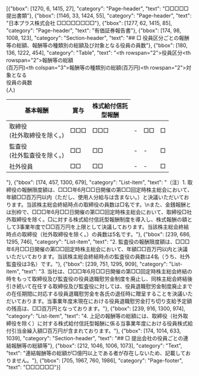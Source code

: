 [{"bbox": [1270, 6, 1415, 27], "category": "Page-header", "text": "□□□□□提出書類"}, {"bbox": [1146, 33, 1424, 55], "category": "Page-header", "text": "日本プラス株式会社 □□□□□□□□"}, {"bbox": [1277, 62, 1415, 85], "category": "Page-header", "text": "有価証券報告書"}, {"bbox": [174, 98, 1008, 123], "category": "Section-header", "text": "## □ 役員区分ごとの報酬等の総額、報酬等の種類別の総額及び対象となる役員の員数"}, {"bbox": [180, 136, 1222, 454], "category": "Table", "text": "<table><thead><tr><th rowspan=\"2\">役員区分</th><th rowspan=\"2\">報酬等の総額<br>(百万円)</th><th colspan=\"3\">報酬等の種類別の総額(百万円)</th><th rowspan=\"2\">対象となる<br>役員の員数<br>(人)</th></tr><tr><th>基本報酬</th><th>賞与</th><th>株式給付信託<br>型報酬</th></tr></thead><tbody><tr><td>取締役<br>(社外取締役を除く。)</td><td>□□□</td><td>□□□</td><td>-</td><td>□□</td><td>□</td></tr><tr><td>監査役<br>(社外監査役を除く。)</td><td>□□</td><td>□□</td><td>-</td><td>-</td><td>□</td></tr><tr><td>社外役員</td><td>□□</td><td>□□</td><td>-</td><td>-</td><td>□</td></tr></tbody></table>"}, {"bbox": [174, 457, 1300, 679], "category": "List-item", "text": "（注）1. 取締役の報酬限度額は、□□□年6月□□日開催の第□□回定時株主総会において、年額□□百万円以内（ただし、使用人分給与は含まない。）と決議いただいております。当該株主総会終結時点の取締役の員数は□名です。\nまた、金銭報酬とは別枠で、□□□年6月□□日開催の第□□回定時株主総会において、取締役□社外取締役を除く。□に対する株式給付信託型報酬制度を導入し、株式報酬の額として3事業年度で□□百万円を上限として決議しております。当該株主総会終結時点の取締役（社外取締役を除く。）の員数は5名です。"}, {"bbox": [239, 686, 1295, 746], "category": "List-item", "text": "2. 監査役の報酬限度額は、□□□年6月□□日開催の第□□回定時株主総会において、年額□□百万円以内と決議いただいております。当該株主総会終結時点の監査役の員数は4名（うち、社外監査役は3名）です。"}, {"bbox": [239, 751, 1295, 909], "category": "List-item", "text": "3. 当社は、□□□年6月□□日開催の第□□回定時株主総会終結の時をもって取締役及び監査役の役員退職慰労金制度を廃止し、同株主総会終結後引き続いて在任する取締役及び監査役に対しては、役員退職慰労金制度廃止までの在任期間に対応する役員退職慰労金を各氏の退任時に贈呈することを決議いただいております。当事業年度末現在における役員退職慰労金打ち切り支給予定額の残高は、□□百万円となっております。"}, {"bbox": [239, 916, 1300, 974], "category": "List-item", "text": "4. 上記の報酬等の総額には、取締役（社外取締役を除く）に対する株式給付信託型報酬に係る当事業年度における役員株式給付引当金繰入額□百万円が含まれております。"}, {"bbox": [174, 1014, 633, 1039], "category": "Section-header", "text": "## □ 提出会社の役員ごとの連結報酬等の総額等"}, {"bbox": [212, 1046, 1006, 1073], "category": "Text", "text": "連結報酬等の総額が□億円以上である者が存在しないため、記載しておりません。"}, {"bbox": [705, 1967, 760, 1986], "category": "Page-footer", "text": "□□□□□□"}]